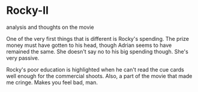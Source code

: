 # Rocky-II
analysis and thoughts on the movie

One of the very first things that is different is Rocky's spending. The prize money must have gotten to his head, though Adrian seems to have remained the same. She doesn't say no to his big spending though. She's very passive.

Rocky's poor education is highlighted when he can't read the cue cards well enough for the commercial shoots.
Also, a part of the movie that made me cringe. Makes you feel bad, man.
